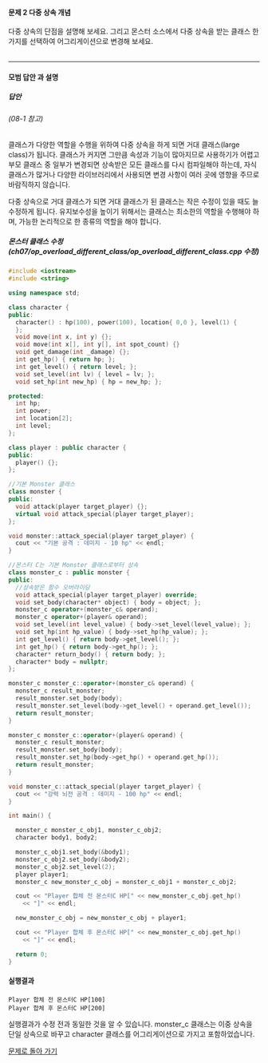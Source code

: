 #### 문제 2 다중 상속 개념
다중 상속의 단점을 설명해 보세요. 그리고 몬스터 소스에서 다중 상속을 받는 클래스 한 가지를 선택하여 어그리게이션으로 변경해 보세요.
<br/><br/>

---


#### 모범 답안 과 설명
##### 답안
###### (08-1 참고)
클래스가 다양한 역할을 수행을 위하여 다중 상속을 하게 되면 거대 클래스(large class)가 됩니다. 클래스가 커지면 그만큼 속성과 기능이 많아지므로 사용하기가 어렵고 부모 클래스 중 일부가 변경되면 상속받은 모든 클래스를 다시 컴파일해야 하는데, 자식 클래스가 많거나 다양한 라이브러리에서 사용되면 변경 사항이 여러 곳에 영향을 주므로 바람직하지 않습니다.

다중 상속으로 거대 클래스가 되면 거대 클래스가 된 클래스는 작은 수정이 있을 때도 늘 수정하게 됩니다. 유지보수성을 높이기 위해서는 클래스는 최소한의 역할을 수행해야 하며, 가능한 논리적으로 한 종류의 역할을 해야 합니다.

##### 몬스터 클래스 수정 (ch07/op_overload_different_class/op_overload_different_class.cpp 수정)
```cpp
#include <iostream>
#include <string>

using namespace std;

class character {
public:
  character() : hp(100), power(100), location{ 0,0 }, level(1) {
  };
  void move(int x, int y) {};
  void move(int x[], int y[], int spot_count) {}
  void get_damage(int _damage) {};
  int get_hp() { return hp; };
  int get_level() { return level; };
  void set_level(int lv) { level = lv; };
  void set_hp(int new_hp) { hp = new_hp; };

protected:
  int hp;
  int power;
  int location[2];
  int level;
};

class player : public character {
public:
  player() {};
};

//기본 Monster 클래스
class monster {
public:
  void attack(player target_player) {};
  virtual void attack_special(player target_player);
};

void monster::attack_special(player target_player) {
  cout << "기본 공격 : 데미지 - 10 hp" << endl;
}

//몬스터 C는 기본 Monster 클래스로부터 상속
class monster_c : public monster {
public:
  //상속받은 함수 오버라이딩
  void attack_special(player target_player) override;
  void set_body(character* object) { body = object; };
  monster_c operator+(monster_c& operand);
  monster_c operator+(player& operand);
  void set_level(int level_value) { body->set_level(level_value); };
  void set_hp(int hp_value) { body->set_hp(hp_value); };
  int get_level() { return body->get_level(); };
  int get_hp() { return body->get_hp(); };
  character* return_body() { return body; };
  character* body = nullptr;
};

monster_c monster_c::operator+(monster_c& operand) {
  monster_c result_monster;
  result_monster.set_body(body);
  result_monster.set_level(body->get_level() + operand.get_level());
  return result_monster;
}

monster_c monster_c::operator+(player& operand) {
  monster_c result_monster;
  result_monster.set_body(body);
  result_monster.set_hp(body->get_hp() + operand.get_hp());
  return result_monster;
}

void monster_c::attack_special(player target_player) {
  cout << "강력 뇌전 공격 : 데미지 - 100 hp" << endl;
}

int main() {

  monster_c monster_c_obj1, monster_c_obj2;
  character body1, body2;

  monster_c_obj1.set_body(&body1);
  monster_c_obj2.set_body(&body2);
  monster_c_obj2.set_level(2);
  player player1;
  monster_c new_monster_c_obj = monster_c_obj1 + monster_c_obj2;

  cout << "Player 합체 전 몬스터C HP[" << new_monster_c_obj.get_hp()
    << "]" << endl;

  new_monster_c_obj = new_monster_c_obj + player1;

  cout << "Player 합체 후 몬스터C HP[" << new_monster_c_obj.get_hp()
    << "]" << endl;

  return 0;
}
```
#### 실행결과
```
Player 합체 전 몬스터C HP[100]
Player 합체 후 몬스터C HP[200]
```
실행결과가 수정 전과 동일한 것을 알 수 있습니다. monster_c 클래스는 이중 상속을 단일 상속으로 바꾸고 character 클래스를 어그리게이션으로 가지고 포함하었습니다.

[문제로 돌아 가기](README.md "문제로 돌아 가기")
